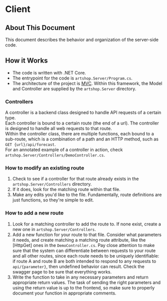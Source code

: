 # Client

## About This Document

This document describes the behavior and organization of the server-side code.

## How it Works

* The code is written with .NET Core.
* The entrypoint for the code is `artshop.Server/Program.cs`.
* The architecture of the project is [MVC](https://developer.mozilla.org/en-US/docs/Glossary/MVC). Within this framework, the Model and Controller are supplied by the `artshop.Server` directory.

### Controllers

A controller is a backend class designed to handle API requests of a certain type.  
Each controller is bound to a certain route (the end of a url). The controller is designed to handle all web requests to that route.  
Within the controller class, there are multiple functions, each bound to a sub-route, which is a combination of a path and an HTTP method, such as `GET {url}/api/forecast`.  
For an annotated example of a controller in action, check `artshop.Server/Controllers/DemoController.cs`.  

### How to modify an existing route

1. Check to see if a controller for that route already exists in the `artshop.Server/Controllers` directory.
2. If it does, look for the matching route within that file.
3. Make any edits you'd like to the file. Fundamentally, route definitions are just functions, so they're simple to edit.

### How to add a new route

1. Look for a matching controller to add the route to. If none exist, create a new one in `artshop.Server/Controllers`.
2. Add a new function for your route to that file. Consider what parameters it needs, and create matching a matching route attribute, like the [HttpGet] ones in the `DemoController.cs`. Pay close attention to make sure that the system can differentiate between requests to your route and all other routes, since each route needs to be uniquely identifiable: if route A and route B are both intended to respond to any requests to `api/{parameter}`, then undefined behavior can result. Check the swagger page to be sure that everything works.
3. Write the function to take in any necessary parameters and return appropriate return values. The task of sending the right parameters and using the return value is up to the frontend, so make sure to properly document your function in appropriate comments.
